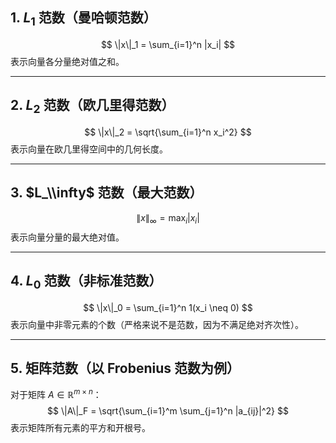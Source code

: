 ## 1. $L_1$ 范数（曼哈顿范数）
$$
\|x\|_1 = \sum_{i=1}^n |x_i|
$$
表示向量各分量绝对值之和。

---

## 2. $L_2$ 范数（欧几里得范数）
$$
\|x\|_2 = \sqrt{\sum_{i=1}^n x_i^2}
$$
表示向量在欧几里得空间中的几何长度。

---

## 3. $L_\\infty$ 范数（最大范数）
$$
\|x\|_\infty = \max_i |x_i|
$$
表示向量分量的最大绝对值。

---

## 4. $L_0$ 范数（非标准范数）
$$
\|x\|_0 = \sum_{i=1}^n 1(x_i \neq 0)
$$
表示向量中非零元素的个数（严格来说不是范数，因为不满足绝对齐次性）。

---

## 5. 矩阵范数（以 Frobenius 范数为例）
对于矩阵 $A \in \mathbb{R}^{m \times n}$：
$$
\|A\|_F = \sqrt{\sum_{i=1}^m \sum_{j=1}^n |a_{ij}|^2}
$$
表示矩阵所有元素的平方和开根号。
